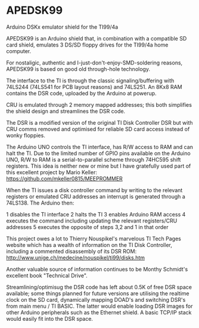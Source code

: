 # APEDSK99
Arduino DSKx emulator shield for the TI99/4a

APEDSK99 is an Arduino shield that, in combination with a compatible SD card shield, emulates 3 DS/SD floppy drives 
for the TI99/4a home computer. 

For nostaligic, authentic and I-just-don't-enjoy-SMD-soldering reasons, APEDSK99 is based on good old through-hole technology.

The interface to the TI is through the classic signaling/buffering with 74LS244 (74LS541 for PCB layout reasons) and 74LS251. 
An 8Kx8 RAM contains the DSR code, uploaded by the Arduino at powerup.

CRU is emulated through 2 memory mapped addresses; this both simplifies the shield design and streamlines the DSR code. 

The DSR is a modified version of the original TI Disk Controller DSR but with CRU comms removed and optimised for reliable 
SD card access instead of wonky floppies. 

The Arduino UNO controls the TI interface, has R/W access to RAM and can halt the TI. Due to the limited number of GPIO pins available on the Arduino UNO, R/W to RAM is a serial-to-parallel scheme through 74HC595 shift registers. This idea is neither new or mine but I have gratefully used part of this excellent project by Mario Keller: https://github.com/mkeller0815/MEEPROMMER

When the TI issues a disk controller command by writing to the relevant registers or emulated CRU addresses an interrupt is generated through a 74LS138. The Arduino then:

1 disables the TI interface
2 halts the TI
3 enables Arduino RAM access
4 executes the command including updating the relevant registers/CRU addresses
5 executes the opposite of steps 3,2 and 1 in that order

This project owes a lot to Thierry Nouspikel's marvelous TI Tech Pages website which has a wealth of information on the TI Disk Controller, including a commented disassembly of its DSR ROM: http://www.unige.ch/medecine/nouspikel/ti99/disks.htm

Another valuable source of information continues to be Monthy Schmidt's excellent book "Technical Drive". 

Streamlining/optimisug the DSR code has left about 0.5K of free DSR space available; some things planned for future versions are utilising the realtime clock on the SD card, dynamically mapping DOAD's and switching DSR's from main menu / TI BASIC. The latter would enable loading DSR images for other Arduino peripherals such as the Ethernet shield. A basic TCP/IP stack would easily fit into the DSR space.


